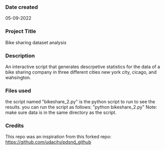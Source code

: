 ### Date created
05-09-2022

### Project Title
Bike sharing dataset analysis

### Description
An interactive script that generates descrpetive statistics for the data of a bike sharing company in
three different cities new york city, cicago, and wahsington.

### Files used
the script named "bikeshare_2.py" is the python script to run to see the results.
you can run the script as follows: "python bikeshare_2.py"
Note: make sure data is in the same directory as the script. 

### Credits
This repo was an inspiration from this forked repo: https://github.com/udacity/pdsnd_github
